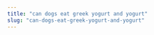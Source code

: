 ```yaml
---
title: "can dogs eat greek yogurt and yogurt"
slug: "can-dogs-eat-greek-yogurt-and-yogurt"
---
```


